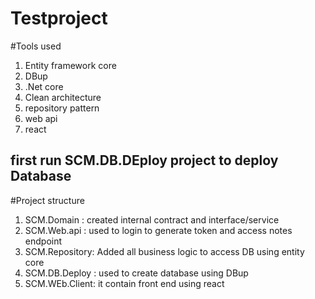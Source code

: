 # Testproject

#Tools used
1. Entity framework core
2. DBup 
3. .Net core
4. Clean architecture
5. repository pattern
6. web api
7. react

## first run SCM.DB.DEploy project to deploy Database 

#Project structure

1. SCM.Domain : created internal contract and interface/service
2. SCM.Web.api : used to login to generate token and access notes endpoint
3. SCM.Repository: Added all business logic to access DB using entity core
4. SCM.DB.Deploy : used to create database using DBup
5. SCM.WEb.Client: it contain front end using react
